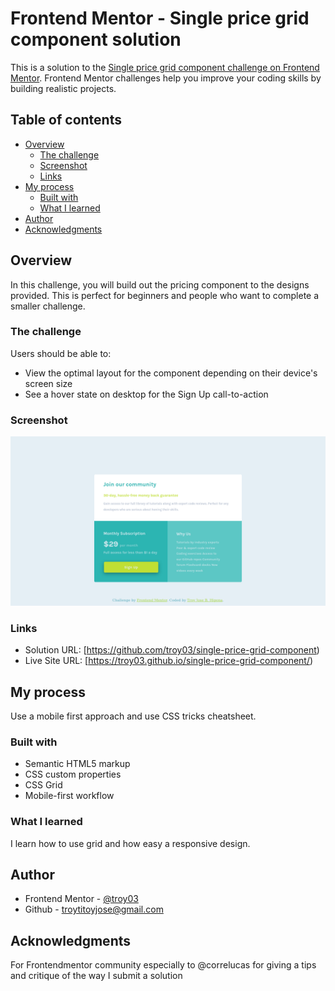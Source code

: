 # Frontend Mentor - Single price grid component solution

This is a solution to the [Single price grid component challenge on Frontend Mentor](https://www.frontendmentor.io/challenges/single-price-grid-component-5ce41129d0ff452fec5abbbc). Frontend Mentor challenges help you improve your coding skills by building realistic projects. 

## Table of contents

- [Overview](#overview)
  - [The challenge](#the-challenge)
  - [Screenshot](#screenshot)
  - [Links](#links)
- [My process](#my-process)
  - [Built with](#built-with)
  - [What I learned](#what-i-learned)
- [Author](#author)
- [Acknowledgments](#acknowledgments)



## Overview

In this challenge, you will build out the pricing component to the designs provided. This is perfect for beginners and people who want to complete a smaller challenge.

### The challenge

Users should be able to:

- View the optimal layout for the component depending on their device's screen size
- See a hover state on desktop for the Sign Up call-to-action

### Screenshot

![](screenshot.png)


### Links

- Solution URL: [https://github.com/troy03/single-price-grid-component)
- Live Site URL: [https://troy03.github.io/single-price-grid-component/)

## My process

 Use a mobile first approach and use CSS tricks cheatsheet.
 
### Built with

- Semantic HTML5 markup
- CSS custom properties
- CSS Grid
- Mobile-first workflow

### What I learned

I learn how to use grid and how easy a responsive design.

## Author

- Frontend Mentor - [@troy03](https://www.frontendmentor.io/profile/troy03)
- Github - [troytitoyjose@gmail.com](https://github.com/troy03)

## Acknowledgments

For Frontendmentor community especially to @correlucas for giving a tips and critique of the way I submit a solution
